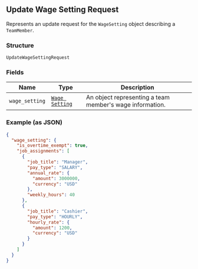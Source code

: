 ## Update Wage Setting Request

Represents an update request for the `WageSetting` object describing a `TeamMember`.

### Structure

`UpdateWageSettingRequest`

### Fields

| Name | Type | Description |
|  --- | --- | --- |
| `wage_setting` | [`Wage Setting`](/doc/models/wage-setting.md) | An object representing a team member's wage information. |

### Example (as JSON)

```json
{
  "wage_setting": {
    "is_overtime_exempt": true,
    "job_assignments": [
      {
        "job_title": "Manager",
        "pay_type": "SALARY",
        "annual_rate": {
          "amount": 3000000,
          "currency": "USD"
        },
        "weekly_hours": 40
      },
      {
        "job_title": "Cashier",
        "pay_type": "HOURLY",
        "hourly_rate": {
          "amount": 1200,
          "currency": "USD"
        }
      }
    ]
  }
}
```

